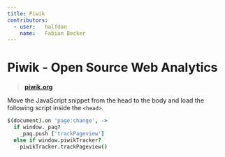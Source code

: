 ```yaml
---
title: Piwik
contributors:
  - user:   halfdan
    name:   Fabian Becker
---
```


# Piwik - Open Source Web Analytics

> **[piwik.org](http://piwik.org/)**

Move the JavaScript snippet from the head to the body and load the following script inside the `<head>`.

```coffeescript
$(document).on 'page:change', ->
  if window._paq?
    _paq.push ['trackPageview']
  else if window.piwikTracker?
    piwikTracker.trackPageview()
```
